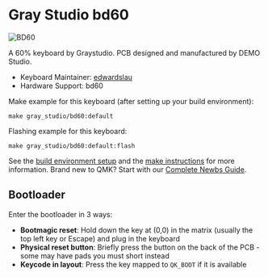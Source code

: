 # Gray Studio bd60

![BD60](https://i.imgur.com/BTneFkMh.jpeg)

 A 60% keyboard by Graystudio. PCB designed and manufactured by DEMO Studio.

 * Keyboard Maintainer: [edwardslau](https://github.com/edwardslau)
 * Hardware Support: bd60

 Make example for this keyboard (after setting up your build environment):

 	make gray_studio/bd60:default

 Flashing example for this keyboard:

 	make gray_studio/bd60:default:flash

See the [build environment setup](https://docs.qmk.fm/#/getting_started_build_tools) and the [make instructions](https://docs.qmk.fm/#/getting_started_make_guide) for more information. Brand new to QMK? Start with our [Complete Newbs Guide](https://docs.qmk.fm/#/newbs).

## Bootloader

Enter the bootloader in 3 ways:

* **Bootmagic reset**: Hold down the key at (0,0) in the matrix (usually the top left key or Escape) and plug in the keyboard
* **Physical reset button**: Briefly press the button on the back of the PCB - some may have pads you must short instead
* **Keycode in layout**: Press the key mapped to `QK_BOOT` if it is available
